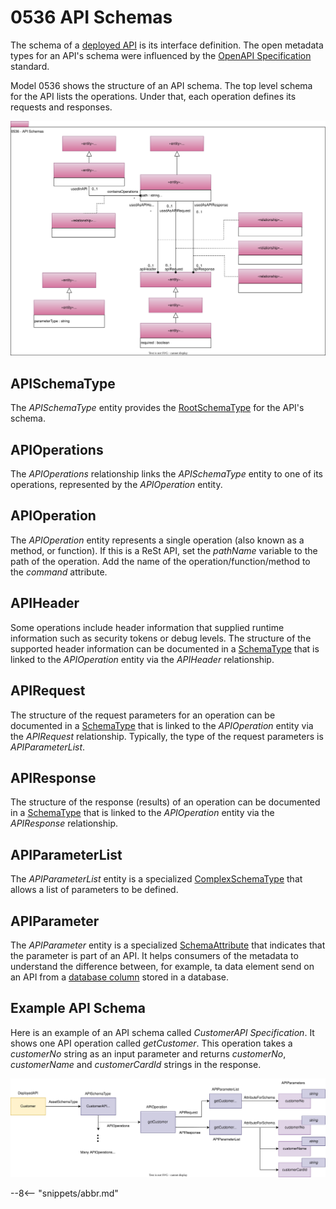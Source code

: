 
<!-- SPDX-License-Identifier: CC-BY-4.0 -->
<!-- Copyright Contributors to the ODPi Egeria project. -->

# 0536 API Schemas

The schema of a [deployed API](/types/2/0212-Deployed-APIs) is its interface definition.  The open metadata types for an API's schema were influenced by the [OpenAPI Specification](https://en.wikipedia.org/wiki/OpenAPI_Specification) standard.

Model 0536 shows the structure of an API schema.
The top level schema for the API lists the operations.
Under that, each operation defines its requests and responses.

![UML](0536-API-Schemas.svg)


## APISchemaType

The *APISchemaType* entity provides the [RootSchemaType](/types/5/0530-Tqbular-Schemas) for the API's schema.

## APIOperations

The *APIOperations* relationship links the *APISchemaType* entity to one of its operations, represented by the *APIOperation* entity.

## APIOperation

The *APIOperation* entity represents a single operation (also known as a method, or function).  If this is a ReSt API, set the *pathName* variable to the path of the operation.  Add the name of the operation/function/method to the *command* attribute.

## APIHeader

Some operations include header information that supplied runtime information such as security tokens or debug levels. The structure of the supported header information can be documented in a [SchemaType](/types/5/0501-Schema-Elements) that is linked to the *APIOperation* entity via the *APIHeader* relationship.

## APIRequest

The structure of the request parameters for an operation can be documented in a [SchemaType](/types/5/0501-Schema-Elements) that is linked to the *APIOperation* entity via the *APIRequest* relationship.  Typically, the type of the request parameters is *APIParameterList*.

## APIResponse

The structure of the response (results) of an operation can be documented in a [SchemaType](/types/5/0501-Schema-Elements) that is linked to the *APIOperation* entity via the *APIResponse* relationship.

## APIParameterList

The *APIParameterList* entity is a specialized [ComplexSchemaType](/types/5/0505-Schema-Attributes) that allows a list of parameters to be defined.

## APIParameter

The *APIParameter* entity is a specialized [SchemaAttribute](/types/5/0505-Schema-Attributes) that indicates that the parameter is part of an API.  It helps consumers of the metadata to understand the difference between, for example, ta data element send on an API from a [database column](/types/5/0534-Relational-Schemas/#relationalcolumn) stored in a database.


## Example API Schema

Here is an example of an API schema called *CustomerAPI Specification*.  It shows one API operation called *getCustomer*.  This operation takes a *customerNo* string as an input parameter and returns *customerNo*, *customerName* and *customerCardId* strings in the response.

![Example API Schema](api-example.svg)



--8<-- "snippets/abbr.md"